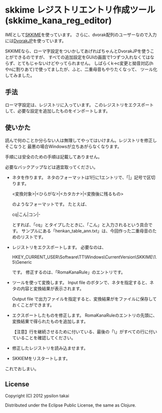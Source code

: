 skkime レジストリエントリ作成ツール(skkime_kana_reg_editor)
==================================================

IMEとして[SKKIME](http://homepage3.nifty.com/monjya/skkime.jis.html)を使っています。
さらに、dvorak配列のユーザーなので入力には[DvorakJP](http://www7.plala.or.jp/dvorakjp/)を使っています。

SKKIMEなら、ローマ字設定をついかしてあげればちゃんとDvorakJPを使うことができるのですが、
すべての追加設定をGUIの画面で1つずつ入れなくてはならず、とてもじゃないけどやってられません。
しばらくk->c変更と拗音対応(hやnに割りあて)で使ってましたが、ふと、二重母音もやりたくなって、
ツール化してみました。

## 手法
ローマ字設定は、レジストリに入っています。
このレジストリをエクスポートして、必要な設定を追加したものをインポートします。

## 使いかた
読んで何のことか分らない人は無理してやってはいけまん。レジストリを修正しそこなうと
最悪の場合Windowsが立ちあがらなくなります。

手順には安全のための手順は記載してありません。

必要なバックアップなどは適宜取ってください。


-    ネタを作ります。
     ネタのフォーマットは1行に1エントリで、「|」記号で区切ります。

     <変換対象>|<ひらがな>|<カタカナ>|<変換後に残るもの>

     のようなフォーマットです。
     たとえば、

     cq|こん|コン|-

     とすれば、「cq」とタイプしたときに、「こん」と入力されるという具合です。
     サンプルにある「henkan_table_ann.txt」は、今回作った二重母音のためのリストです。

-   レジストリをエクスポートします。
    必要なのは、

    HKEY_CURRENT_USER\Software\TT\Windows\CurrentVersion\SKKIME\1.5\Generic

    です。
    修正するのは、「RomaKanaRule」のエントリです。

-   ツールを使って変換します。
    Input file のボタンで、ネタを指定すると、ネタの内容と変換結果が表示されます。

    Output file で出力ファイルを指定すると、変換結果がをファイルに保存しておくことができます。

-   エクスポートしたものを修正します。
    RomaKanaRuleのエントリの先頭に、変換結果で得られたものを追加します。

    【注意】行を継続させるために付いている、最後の「\」がすべての行に付いていることを確認してください。

-   修正したレジストリを読み込ませます。

-   SKKIEMをリスタートします。


これでおしまい。


## License

Copyright (C) 2012 ypsilon takai

Distributed under the Eclipse Public License, the same as Clojure.
